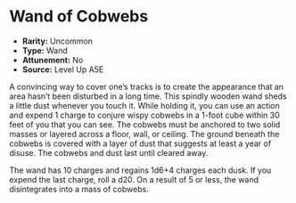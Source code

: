 
# Wand of Cobwebs

* **Rarity:** Uncommon
* **Type:** Wand
* **Attunement:** No
* **Source:** Level Up A5E


A convincing way to cover one’s tracks is to create the appearance that an area hasn’t been disturbed in a long time. This spindly wooden wand sheds a little dust whenever you touch it. While holding it, you can use an action and expend 1 charge to conjure wispy cobwebs in a 1-foot cube within 30 feet of you that you can see. The cobwebs must be anchored to two solid masses or layered across a floor, wall, or ceiling. The ground beneath the cobwebs is covered with a layer of dust that suggests at least a year of disuse. The cobwebs and dust last until cleared away.

The wand has 10 charges and regains 1d6+4 charges each dusk. If you expend the last charge, roll a d20\. On a result of 5 or less, the wand disintegrates into a mass of cobwebs.
